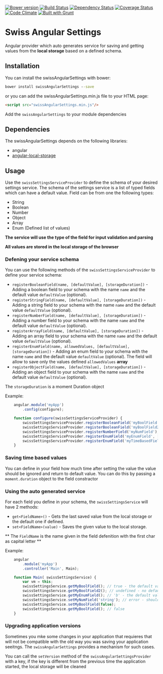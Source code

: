[![Bower version](https://badge.fury.io/bo/swissAngularSettings.svg)](http://badge.fury.io/bo/swissAngularSettings)
[![Build Status](https://travis-ci.org/ezraroi/swissAngularSettings.svg?branch=master)](https://travis-ci.org/ezraroi/swissAngularSettings)
[![Dependency Status](https://gemnasium.com/ezraroi/swissAngularSettings.svg)](https://gemnasium.com/ezraroi/swissAngularSettings)
[![Coverage Status](https://coveralls.io/repos/ezraroi/swissAngularSettings/badge.svg?branch=master)](https://coveralls.io/r/ezraroi/swissAngularSettings?branch=master)
[![Code Climate](https://codeclimate.com/github/ezraroi/swissAngularSettings/badges/gpa.svg)](https://codeclimate.com/github/ezraroi/swissAngularSettings)
[![Built with Grunt](https://cdn.gruntjs.com/builtwith.png)](http://gruntjs.com/)

# Swiss Angular Settings

Angular provider which auto generates service for saving and getting values from the **local storage** based on a defined schema.

## Installation
You can install the swissAngularSettings with bower:
```bat
bower install swissAngularSettings --save
```

or you can add the swissAngularSettings.min.js file to your HTML page:
```html
<script src="swissAngularSettings.min.js"/>
```

Add the `swissAngularSettings` to your module dependencies

## Dependencies
The swissAngularSettings depends on the following libraries:
* angular
* [angular-local-storage](https://github.com/grevory/angular-local-storage)

## Usage

Use the `swissSettingsServiceProvider` to define the schema of your desired settings service.
The schema of the settings service is a list of typed fields which can have a default value.
Field can be from one the following types:
* String
* Boolean
* Number
* Object
* Array
* Enum (Defined list of values)

****The service will use the type of the field for input validation and parsing****

****All values are stored in the local storage of the browser****

### Defening your service schema
You can use the following methods of the `swissSettingsServiceProvider` to define your service schema:

* `registerBooleanField(name, [defaultValue], [storageDuration])` - Adding a boolean field to your schema with the name `name` and the default value `defaultValue` (optional).
* `registerStringField(name, [defaultValue], [storageDuration])` - Adding a string field to your schema with the name `name` and the default value `defaultValue` (optional).
* `registerNumberField(name, [defaultValue], [storageDuration])` - Adding a number field to your schema with the name `name` and the default value `defaultValue` (optional).
* `registerArrayField(name, [defaultValue], [storageDuration])` - Adding an array field to your schema with the name `name` and the default value `defaultValue` (optional).
* `registerEnumField(name, allowedValues, [defaultValue], [storageDuration])` - Adding an enum field to your schema with the name `name` and the default value `defaultValue` (optional). The field will allow to save only the values defined `allowedValues` **array**
* `registerObjectField(name, [defaultValue], [storageDuration])` - Adding an object field to your schema with the name `name` and the default value `defaultValue` (optional).

The `storageDuration` is a moment Duration object

Example:
```javascript
    angular.module('myApp')
        .config(configure);

    function configure(swissSettingsServiceProvider) {
        swissSettingsServiceProvider.registerBooleanField('myBoolField', true);
        swissSettingsServiceProvider.registerBooleanField('myBoolField2');
        swissSettingsServiceProvider.registerNumberField('myNumField');
        swissSettingsServiceProvider.registerEnumField('myEnumField', ['a','b'], 'b');
        swissSettingsServiceProvider.registerEnumField('myTimeBasedField', ['a','b'], 'b', moment.duration(5, 'seconds'));
    }
```

### Saving time based values
You can define in your field how much time after setting the value the value should be ignored and return to default value. You can do this by passing a `moment.duration` object to the field constractor  

### Using the auto generated service
For each field you define in your schema, the `swissSettingsService` will have 2 methods:

* `get<FieldName>()` - Gets the last saved value from the local storage or the default one if defined.
* `set<FieldName>(value)` - Saves the given value to the local storage.

** The `FieldName` is the name given in the field defenition with the first char as capital letter **

Example:
```javascript
    angular
        .module('myApp')
        .controller('Main', Main);

    function Main( swissSettingsService) {
        var vm = this;
        swissSettingsService.getMyBoolField(); // true - the default value
        swissSettingsService.getMyBoolField2(); // undefined - no default value defained
        swissSettingsService.getMyEnumField(); // 'b' - the default value
        swissSettingsService.setMyNumField('string'); // error - should be number
        swissSettingsService.setMyBoolField(false); 
        swissSettingsService.getMyBoolField(); // false
    }
```

### Upgrading application versions
Sometimes you mke some changes in your application that requieres that will not be compatible with the old way you was saving your application seeitngs. The `swissAngularSettings` provides a mechanism for such cases.

You can call the `setVersion` method of the `swissAngularSettingsProvider` with a key, if the key is different from the previous time the application started, the local storage will be cleaned
